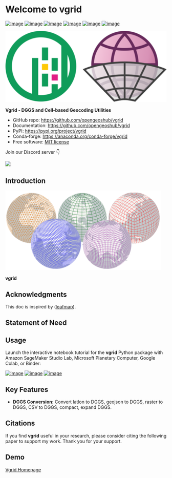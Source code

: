 # Welcome to vgrid

[![image](https://colab.research.google.com/assets/colab-badge.svg)](https://colab.research.google.com/github/opengeoshub/vgrid/blob/master)
[![image](https://studiolab.sagemaker.aws/studiolab.svg)](https://studiolab.sagemaker.aws/import/github/opengeoshub/vgrid/blob/master/docs/notebooks/00_intro.ipynb)
[![image](https://mybinder.org/badge_logo.svg)](https://mybinder.org/v2/gh/opengeoshub/vgrid/HEAD)
[![image](https://img.shields.io/pypi/v/vgrid.svg)](https://pypi.python.org/pypi/vgrid)
[![image](https://static.pepy.tech/badge/vgrid)](https://pepy.tech/project/vgrid)
[![image](https://img.shields.io/badge/License-MIT-yellow.svg)](https://opensource.org/licenses/MIT)

[![logo](https://raw.githubusercontent.com/opengeoshub/vgridtools/refs/heads/main/images/vgridpandas.svg)](https://github.com/opengeoshub/vgridtools/blob/main/images/vgridpandas.svg)


**Vgrid - DGGS and Cell-based Geocoding Utilities**

-   GitHub repo: <https://github.com/opengeoshub/vgrid>
-   Documentation: <https://github.com/opengeoshub/vgrid>
-   PyPI: <https://pypi.org/project/vgrid>
-   Conda-forge: <https://anaconda.org/conda-forge/vgrid>
-   Free software: [MIT license](https://opensource.org/licenses/MIT)

Join our Discord server 👇

[![](https://dcbadge.limes.pink/api/server/https://discord.gg/narP4crb)](https://discord.gg/narP4crb)

## Introduction
[![vgrid](https://raw.githubusercontent.com/opengeoshub/vgridtools/main/images/readme/dggs.png)](https://github.com/opengeoshub/vgridtools/blob/main/images/readme/dggs.png)


**vgrid** 

## Acknowledgments

This doc  is inspired by ([leafmap](https://leafmap.org/)).

## Statement of Need


## Usage

Launch the interactive notebook tutorial for the **vgrid** Python package with Amazon SageMaker Studio Lab, Microsoft Planetary Computer, Google Colab, or Binder:

[![image](https://studiolab.sagemaker.aws/studiolab.svg)](https://studiolab.sagemaker.aws/import/github/opengeoshub/vgrid/blob/master/docs/notebooks/00_intro.ipynb)
[![image](https://colab.research.google.com/assets/colab-badge.svg)](https://colab.research.google.com/github/opengeoshub/vgrid/blob/master)
[![image](https://mybinder.org/badge_logo.svg)](https://mybinder.org/v2/gh/opengeoshub/vgrid/HEAD)


## Key Features

- **DGGS Conversion:** Convert latlon to DGGS, geojson to DGGS, raster to DGGS, CSV to DGGS, compact, expand DGGS.


## Citations

If you find **vgrid** useful in your research, please consider citing the following paper to support my work. Thank you for your support.

## Demo

[Vgrid Homepage](https://vgrid.vn)
